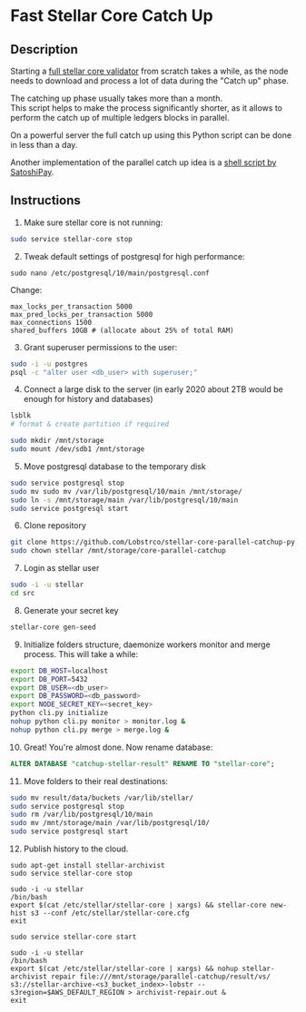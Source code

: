 # Fast Stellar Core Catch Up


## Description

Starting a [full stellar core validator](https://www.stellar.org/developers/stellar-core/software/admin.html) from scratch takes a while, as the node needs to download and process a lot of data during the "Catch up" phase.

The catching up phase usually takes more than a month.  
This script helps to make the process significantly shorter, as it allows to perform the catch up of multiple ledgers blocks in parallel.

On a powerful server the full catch up using this Python script can be done in less than a day.

Another implementation of the parallel catch up idea is a [shell script by SatoshiPay](https://github.com/satoshipay/stellar-core-parallel-catchup). 


## Instructions


1. Make sure stellar core is not running:
```bash
sudo service stellar-core stop
```

2. Tweak default settings of postgresql for high performance:
```text
sudo nano /etc/postgresql/10/main/postgresql.conf
```

Change:
```text
max_locks_per_transaction 5000
max_pred_locks_per_transaction 5000
max_connections 1500
shared_buffers 10GB # (allocate about 25% of total RAM)
```

3. Grant superuser permissions to the user:
```bash
sudo -i -u postgres
psql -c "alter user <db_user> with superuser;"
```

4. Connect a large disk to the server (in early 2020 about 2TB would be enough for history and databases)
```bash
lsblk
# format & create partition if required

sudo mkdir /mnt/storage
sudo mount /dev/sdb1 /mnt/storage
```

5. Move postgresql database to the temporary disk
```bash
sudo service postgresql stop
sudo mv sudo mv /var/lib/postgresql/10/main /mnt/storage/
sudo ln -s /mnt/storage/main /var/lib/postgresql/10/main
sudo service postgresql start
```

6. Clone repository
```bash
git clone https://github.com/Lobstrco/stellar-core-parallel-catchup-py.git /mnt/storage/core-parallel-catchup
sudo chown stellar /mnt/storage/core-parallel-catchup
```

7. Login as stellar user
```bash
sudo -i -u stellar
cd src
```

8. Generate your secret key
```bash
stellar-core gen-seed
```

9. Initialize folders structure, daemonize workers monitor and merge process. This will take a while:
```bash
export DB_HOST=localhost
export DB_PORT=5432
export DB_USER=<db_user>
export DB_PASSWORD=<db_password>
export NODE_SECRET_KEY=<secret_key> 
python cli.py initialize
nohup python cli.py monitor > monitor.log &
nohup python cli.py merge > merge.log &
```

10. Great! You're almost done. Now rename database:
```sql
ALTER DATABASE "catchup-stellar-result" RENAME TO "stellar-core";
```

11. Move folders to their real destinations:
```bash
sudo mv result/data/buckets /var/lib/stellar/
sudo service postgresql stop
sudo rm /var/lib/postgresql/10/main
sudo mv /mnt/storage/main /var/lib/postgresql/10/
sudo service postgresql start
```

12. Publish history to the cloud.
```text
sudo apt-get install stellar-archivist
sudo service stellar-core stop

sudo -i -u stellar
/bin/bash
export $(cat /etc/stellar/stellar-core | xargs) && stellar-core new-hist s3 --conf /etc/stellar/stellar-core.cfg
exit

sudo service stellar-core start

sudo -i -u stellar
/bin/bash
export $(cat /etc/stellar/stellar-core | xargs) && nohup stellar-archivist repair file:///mnt/storage/parallel-catchup/result/vs/ s3://stellar-archive-<s3_bucket_index>-lobstr --s3region=$AWS_DEFAULT_REGION > archivist-repair.out &
exit
```

